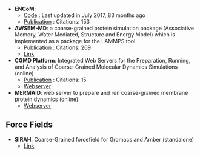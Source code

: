 - **ENCoM**: 
	- [Code](https://github.com/NRGlab/ENCoM) : Last updated in July 2017, 83 months ago
	- [Publication](https://doi.org/10.1093/nar/gkv343) : Citations: 153
- **AWSEM-MD**: a coarse-grained protein simulation package (Associative Memory, Water Mediated, Structure and Energy Model) which is implemented as a package for the LAMMPS tool
	- [Publication](https://doi.org/10.1021/jp212541y) : Citations: 269
	- [Link](http://awsem-md.org/index.html)
- **CGMD Platform**: Integrated Web Servers for the Preparation, Running, and Analysis of Coarse-Grained Molecular Dynamics Simulations (online)
	- [Publication](https://doi.org/10.3390%2Fmolecules25245934) : Citations: 15
	- [Webserver](https://molsim.sci.univr.it/mermaid/begin.php)
- **MERMAID**: web server to prepare and run coarse-grained membrane protein dynamics (online)
	- [Webserver](http://molsim.sci.univr.it/mangesh/index.php)

## **Force Fields**
- **SIRAH**: Coarse-Grained forcefield for Gromacs and Amber (standalone)
	- [Link](http://www.sirahff.com/)
